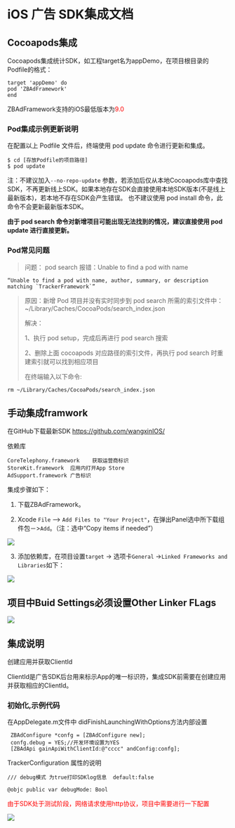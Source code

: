 

# iOS 广告 SDK集成文档

## Cocoapods集成

Cocoapods集成统计SDK，如工程target名为appDemo，在项目根目录的Podfile的格式：

```
target 'appDemo' do
pod 'ZBAdFramework'
end
```

ZBAdFramework支持的iOS最低版本为<font color=red>9.0</font>

### Pod集成示例更新说明

在配置以上 Podfile 文件后，终端使用 pod update 命令进行更新和集成。

```
$ cd [存放Podfile的项目路径]
$ pod update
```

注：不建议加入`--no-repo-update` 参数，若添加后仅从本地Cocoapods库中查找SDK，不再更新线上SDK。如果本地存在SDK会直接使用本地SDK版本(不是线上最新版本)，若本地不存在SDK会产生错误。 也不建议使用 pod install 命令，此命令不会更新最新版本SDK。

**由于 pod search 命令对新增项目可能出现无法找到的情况，建议直接使用 pod update 进行直接更新。**

### Pod常见问题

> 问题： pod search 报错：Unable to find a pod with name

```
“Unable to find a pod with name, author, summary, or description matching `TrackerFramework`”
```

> 原因：新增 Pod 项目并没有实时同步到 pod search 所需的索引文件中：~/Library/Caches/CocoaPods/search_index.json
>
> 解决：
>
> 1、执行 pod setup，完成后再进行 pod search 搜索
>
> 2、删除上面 cocoapods 对应路径的索引文件，再执行 pod search 时重建索引就可以找到相应项目
>
> 在终端输入以下命令:

```
rm ~/Library/Caches/CocoaPods/search_index.json
```



## 手动集成framwork

在GitHub下载最新SDK https://github.com/wangxinIOS/

依赖库

```
CoreTelephony.framework    获取运营商标识
StoreKit.framework  应用内打开App Store
AdSupport.framework 广告标识
```

集成步骤如下：

1. 下载ZBAdFramework。

2. Xcode `File` —> `Add Files to "Your Project"`，在弹出Panel选中所下载组件包－>`Add`。（注：选中“Copy items if needed”）

![](https://i.loli.net/2019/02/28/5c77518ab2197.png)

3. 添加依赖库，在项目设置`target` -> 选项卡`General` ->`Linked Frameworks and Libraries`如下：

![](https://i.loli.net/2019/04/10/5cad57283e225.png)



## 项目中Buid Settings必须设置Other Linker FLags 

![](https://i.loli.net/2019/04/10/5cad970493ecf.png)





## 集成说明

创建应用并获取ClientId

ClientId是广告SDK后台用来标示App的唯一标识符，集成SDK前需要在创建应用并获取相应的ClientId。

### 初始化,示例代码

在AppDelegate.m文件中  didFinishLaunchingWithOptions方法内部设置

```
 ZBAdConfigure *confg = [ZBAdConfigure new];
 confg.debug = YES;//开发环境设置为YES
 [ZBAdApi gainApiWithClientId:@"cccc" andConfig:confg];
```

TrackerConfiguration 属性的说明

```
/// debug模式 为true打印SDKlog信息  default:false

@objc public var debugMode: Bool
```

<font color=red>由于SDK处于测试阶段，网络请求使用http协议，项目中需要进行一下配置</font>

![](https://i.loli.net/2019/02/28/5c778977e3b1d.png)

